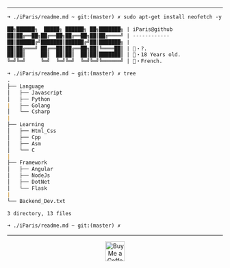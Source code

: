 <!--
  Hi skiddy, Lot of people copy / paste my readme please don't remove this line !

  >> Github:  https://github.com/iParis

  Thanks <3
-->
----
```md
➜ ./iParis/readme.md ~ git:(master) ✗ sudo apt-get install neofetch -y && neofetch

██╗██████╗  █████╗ ██████╗ ██╗███████╗ | iParis@github     
██║██╔══██╗██╔══██╗██╔══██╗██║██╔════╝ | ------------
██║██████╔╝███████║██████╔╝██║███████╗ |
██║██╔═══╝ ██╔══██║██╔══██╗██║╚════██║ | 📧・?.
██║██║     ██║  ██║██║  ██║██║███████║ | 📝・18 Years old.
╚═╝╚═╝     ╚═╝  ╚═╝╚═╝  ╚═╝╚═╝╚══════╝ | 🏴・French.                                    

➜ ./iParis/readme.md ~ git:(master) ✗ tree
.
├── Language
│   ├── Javascript
│   ├── Python
|   ├── Golang
│   └── Csharp
|
├── Learning
│   ├── Html_Css
│   ├── Cpp
│   ├── Asm
│   └── C
|
├── Framework
│   ├── Angular
│   ├── NodeJs
│   ├── DotNet
│   └── Flask
|
└── Backend_Dev.txt

3 directory, 13 files

➜ ./iParis/readme.md ~ git:(master) ✗ 
```

-----

<p align="center">
 <a href='https://ko-fi.com/iParis' target='_blank'><img height='35' style='border:0px;height:46px;' src='https://az743702.vo.msecnd.net/cdn/kofi3.png?v=0' border='0' alt='Buy Me a Coffee at ko-fi.com' />
</p>
